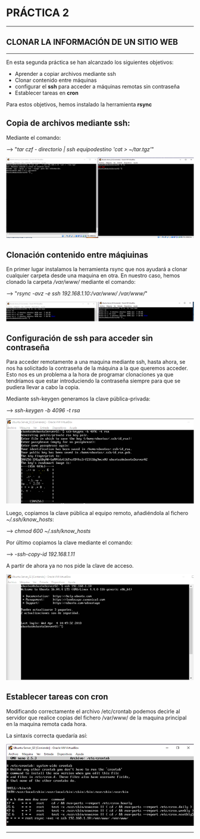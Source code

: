 # PRÁCTICA 2 #
    
***

## **CLONAR LA INFORMACIÓN DE UN SITIO WEB** #


***

En esta segunda práctica se han alcanzado los siguientes objetivos:

- Aprender a copiar archivos mediante ssh
- Clonar contenido entre máquinas
- configurar el **ssh** para acceder a máquinas remotas sin contraseña
- Establecer tareas en **cron**

Para estos objetivos, hemos instalado la herramienta **rsync**

## Copia de archivos mediante **ssh**:

Mediante el comando:
  
--> "*tar czf - directorio | ssh equipodestino 'cat > ~/tar.tgz'*"
 
 
![img](https://github.com/JuanDiegoJr7/SWAP/blob/master/Pr%C3%A1cticas/Im%C3%A1genes/copiassh.PNG)

## Clonación contenido entre máqiuinas

En primer lugar instalamos la herramienta rsync que nos ayudará a clonar cualquier carpeta desde una maquina en otra.
En nuestro caso, hemos clonado la carpeta */var/www/* mediante el comando:

--> "*rsync -avz -e ssh 192.168.1.10:/var/www/ /var/www/*"

![img](https://github.com/JuanDiegoJr7/SWAP/blob/master/Pr%C3%A1cticas/Im%C3%A1genes/clonrsync.PNG)

## Configuración de **ssh** para acceder sin contraseña 

Para acceder remotamente a una maquina mediante ssh, hasta ahora, se nos ha solicitado la contraseña de la máquina a la que queremos acceder. Esto nos es un problema a la hora de programar clonaciones ya que tendríamos que estar introduciendo la contraseña siempre para que se pudiera llevar a cabo la copia.

Mediante ssh-keygen generamos la clave pública-privada:

--> *ssh-keygen -b 4096 -t rsa*

![img](https://github.com/JuanDiegoJr7/SWAP/blob/master/Pr%C3%A1cticas/Im%C3%A1genes/key.PNG)

Luego, copiamos la clave pública al equipo remoto, añadiéndola al fichero *~/.ssh/know_hosts*:

--> *chmod 600 ~/.ssh/know_hosts*

Por último copiamos la clave mediante el comando:

--> -*ssh-copy-id 192.168.1.11*

A partir de ahora ya no nos pide la clave de acceso.

![img](https://github.com/JuanDiegoJr7/SWAP/blob/master/Pr%C3%A1cticas/Im%C3%A1genes/conexsincon.PNG)

## Establecer tareas con cron ##

Modificando correctamente el archivo /etc/crontab podemos decirle al servidor que realice copias del fichero /var/www/ de la maquina principal en la maquina remota cada hora. 

La sintaxis correcta quedaría así:

![img](https://github.com/JuanDiegoJr7/SWAP/blob/master/Pr%C3%A1cticas/Im%C3%A1genes/cron.PNG)

***



